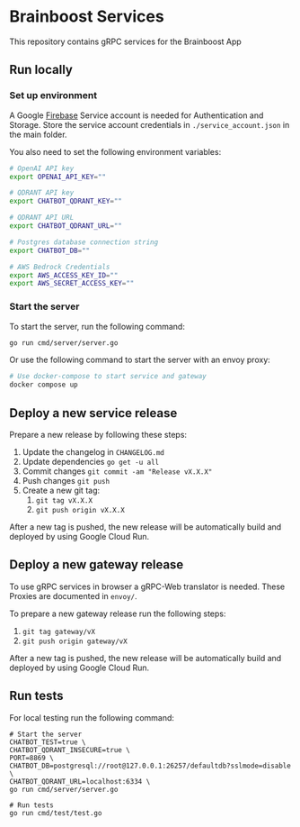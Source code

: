 # Brainboost Services

This repository contains gRPC services for the Brainboost App

## Run locally

### Set up environment

A Google [Firebase](https://firebase.google.com/) Service account is needed for Authentication and Storage.
Store the service account credentials in `./service_account.json` in the main folder.

You also need to set the following environment variables:

```bash
# OpenAI API key
export OPENAI_API_KEY=""

# QDRANT API key
export CHATBOT_QDRANT_KEY=""

# QDRANT API URL
export CHATBOT_QDRANT_URL=""

# Postgres database connection string
export CHATBOT_DB=""

# AWS Bedrock Credentials
export AWS_ACCESS_KEY_ID=""
export AWS_SECRET_ACCESS_KEY=""
```

### Start the server

To start the server, run the following command:

```bash
go run cmd/server/server.go
```

Or use the following command to start the server with an envoy proxy:

```bash
# Use docker-compose to start service and gateway
docker compose up
```

## Deploy a new service release

Prepare a new release by following these steps:

1. Update the changelog in `CHANGELOG.md`
2. Update dependencies `go get -u all`
3. Commit changes `git commit -am "Release vX.X.X"`
4. Push changes `git push`
5. Create a new git tag:
    1. `git tag vX.X.X`
    2. `git push origin vX.X.X`

After a new tag is pushed, the new release will be automatically build and deployed by using Google Cloud Run.

## Deploy a new gateway release

To use gRPC services in browser a gRPC-Web translator is needed. These Proxies are documented in `envoy/`.

To prepare a new gateway release run the following steps:

1. `git tag gateway/vX`
2. `git push origin gateway/vX`

After a new tag is pushed, the new release will be automatically build and deployed by using Google Cloud Run.

## Run tests

For local testing run the following command:

```shell
# Start the server
CHATBOT_TEST=true \
CHATBOT_QDRANT_INSECURE=true \
PORT=8869 \
CHATBOT_DB=postgresql://root@127.0.0.1:26257/defaultdb?sslmode=disable \
CHATBOT_QDRANT_URL=localhost:6334 \
go run cmd/server/server.go

# Run tests
go run cmd/test/test.go
```